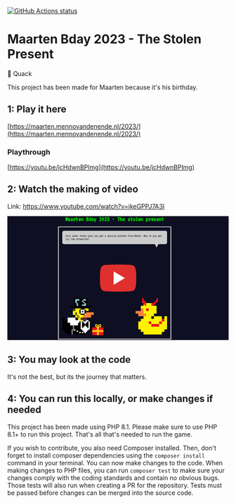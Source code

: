 
[![GitHub Actions status](https://github.com/mentosmenno2/maarten-bday-2023/workflows/Build%20%26%20test/badge.svg)](https://github.com/mentosmenno2/maarten-bday-2023/actions)

# Maarten Bday 2023 - The Stolen Present

🦆 Quack

This project has been made for Maarten because it's his birthday.

## 1: Play it here

[https://maarten.mennovandenende.nl/2023/](https://maarten.mennovandenende.nl/2023/)

### Playthrough

[https://youtu.be/jcHdwnBPlmg](https://youtu.be/jcHdwnBPlmg)

## 2: Watch the making of video

Link: https://www.youtube.com/watch?v=ikeGPPJ7A3I

[![Play Making of Maarten Bday 2023 - The Stolen Present video](./assets/images/making-of-video.png)](https://www.youtube.com/watch?v=ikeGPPJ7A3I)

## 3: You may look at the code

It's not the best, but its the journey that matters.

## 4: You can run this locally, or make changes if needed

This project has been made using PHP 8.1.
Please make sure to use PHP 8.1+ to run this project.
That's all that's needed to run the game.

If you wish to contribute, you also need Composer installed.
Then, don't forget to install composer dependencies using the `composer install` command in your terminal.
You can now make changes to the code.
When making changes to PHP files, you can run `composer test` to make sure your changes comply with the coding standards and contain no obvious bugs.
Those tests will also run when creating a PR for the repository. Tests must be passed before changes can be merged into the source code.
